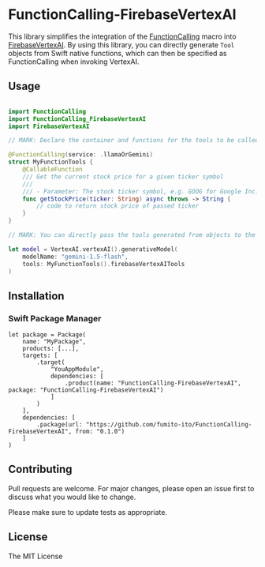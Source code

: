 # FunctionCalling-FirebaseVertexAI

This library simplifies the integration of the [FunctionCalling](https://github.com/fumito-ito/FunctionCalling) macro into [FirebaseVertexAI](https://github.com/firebase/firebase-ios-sdk/tree/main/FirebaseVertexAI). By using this library, you can directly generate `Tool` objects from Swift native functions, which can then be specified as FunctionCalling when invoking VertexAI.

## Usage

```swift

import FunctionCalling
import FunctionCalling_FirebaseVertexAI
import FirebaseVertexAI

// MARK: Declare the container and functions for the tools to be called from FunctionCalling.

@FunctionCalling(service: .llamaOrGemini)
struct MyFunctionTools {
    @CallableFunction
    /// Get the current stock price for a given ticker symbol
    ///
    /// - Parameter: The stock ticker symbol, e.g. GOOG for Google Inc.
    func getStockPrice(ticker: String) async throws -> String {
        // code to return stock price of passed ticker
    }
}

// MARK: You can directly pass the tools generated from objects to the model in VertexAI.

let model = VertexAI.vertexAI().generativeModel(
    modelName: "gemini-1.5-flash",
    tools: MyFunctionTools().firebaseVertexAITools
)
```

## Installation

### Swift Package Manager

```
let package = Package(
    name: "MyPackage",
    products: [...],
    targets: [
        .target(
            "YouAppModule",
            dependencies: [
                .product(name: "FunctionCalling-FirebaseVertexAI", package: "FunctionCalling-FirebaseVertexAI")
            ]
        )
    ],
    dependencies: [
        .package(url: "https://github.com/fumito-ito/FunctionCalling-FirebaseVertexAI", from: "0.1.0")
    ]
)
```

## Contributing

Pull requests are welcome. For major changes, please open an issue first to discuss what you would like to change.

Please make sure to update tests as appropriate.

## License

The MIT License